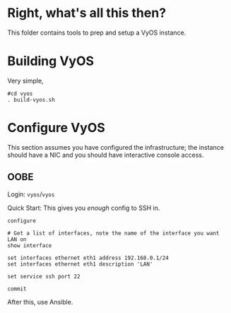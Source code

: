 # Right, what's all this then?
This folder contains tools to prep and setup a VyOS instance.

# Building VyOS
Very simple,

```
#cd vyos
. build-vyos.sh
```

# Configure VyOS
This section assumes you have configured the infrastructure; the instance should have a NIC and you should have interactive console access.

## OOBE
Login: `vyos`/`vyos`

Quick Start: This gives you *enough* config to SSH in.
```
configure

# Get a list of interfaces, note the name of the interface you want LAN on
show interface

set interfaces ethernet eth1 address 192.168.0.1/24
set interfaces ethernet eth1 description 'LAN'

set service ssh port 22

commit
```
After this, use Ansible.